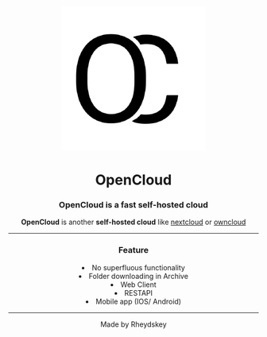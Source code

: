 <div align="center">
        <img src="https://raw.githubusercontent.com/OpenCloud-rs/OpenCloud/dev/asset/OpenCloud.png">
        <h1>OpenCloud</h1>
        <h3><strong>OpenCloud</strong> is a fast self-hosted cloud </h3>
        <p>
            <strong>OpenCloud</strong> is another <strong>self-hosted cloud</strong> like <a href="https://github.com/nextcloud/server">nextcloud</a> or <a href="https://github.com/owncloud/core">owncloud</a>
        </p>
        <hr>
        <h3>Feature</h3>
        <li>
            No superfluous functionality
        </li>
		        <li>
           Folder downloading in Archive 
        </li>
		        <li>
            Web Client
        </li>
		        <li>
            RESTAPI 
        </li>
		<li>
            Mobile app (IOS/ Android)
        </li>
        <hr>
        <p>Made by Rheydskey</p>
</div>
